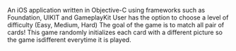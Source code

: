 An iOS application written in Objective-C using frameworks such as Foundation, UIKIT and GameplayKit
User has the option to choose a level of difficulty (Easy, Medium, Hard)
The goal of the game is to match all pair of cards!
This game randomly initializes each card with a different picture so the game isdifferent everytime it is played.  
